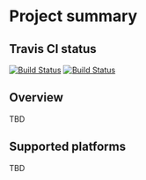 # Project summary
## Travis CI status
[![Build Status](https://travis-ci.org/geomatsi/libnrf24.svg?branch=master)](https://travis-ci.org/geomatsi/libnrf24)
[![Build Status](https://travis-ci.org/geomatsi/libnrf24.svg?branch=legacy)](https://travis-ci.org/geomatsi/libnrf24)
## Overview
TBD
## Supported platforms
TBD

